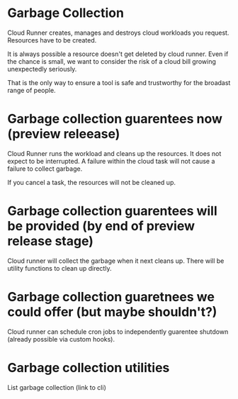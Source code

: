 # Garbage Collection

Cloud Runner creates, manages and destroys cloud workloads you request. Resources have to be created.

It is always possible a resource doesn't get deleted by cloud runner. Even if the chance is small, we want to consider the risk of a cloud bill growing unexpectedly seriously.

That is the only way to ensure a tool is safe and trustworthy for the broadast range of people.

# Garbage collection guarentees now (preview releease)

Cloud Runner runs the workload and cleans up the resources. It does not expect to be interrupted. A failure within the cloud task will not cause a failure to collect garbage.

If you cancel a task, the resources will not be cleaned up.

# Garbage collection guarentees will be provided (by end of preview release stage)

Cloud runner will collect the garbage when it next cleans up. There will be utility functions to clean up directly.

# Garbage collection guaretnees we could offer (but maybe shouldn't?)

Cloud runner can schedule cron jobs to independently guarentee shutdown (already possible via custom hooks).

# Garbage collection utilities

List garbage collection
(link to cli)
